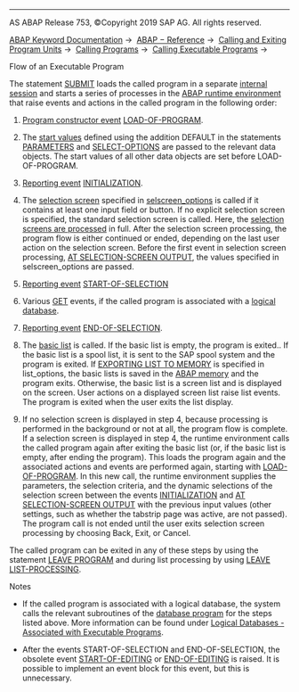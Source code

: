  

* * *

AS ABAP Release 753, ©Copyright 2019 SAP AG. All rights reserved.

[ABAP Keyword Documentation](javascript:call_link\('abenabap.htm'\)) →  [ABAP − Reference](javascript:call_link\('abenabap_reference.htm'\)) →  [Calling and Exiting Program Units](javascript:call_link\('abenabap_execution.htm'\)) →  [Calling Programs](javascript:call_link\('abenabap_program_call.htm'\)) →  [Calling Executable Programs](javascript:call_link\('abenabap_submit_report.htm'\)) → 

Flow of an Executable Program

The statement [SUBMIT](javascript:call_link\('abapsubmit.htm'\)) loads the called program in a separate [internal session](javascript:call_link\('abeninternal_session_glosry.htm'\) "Glossary Entry") and starts a series of processes in the [ABAP runtime environment](javascript:call_link\('abenabap_runtime_envir_glosry.htm'\) "Glossary Entry") that raise events and actions in the called program in the following order:

1.  [Program constructor event](javascript:call_link\('abenprogram_construct_event_glosry.htm'\) "Glossary Entry") [LOAD-OF-PROGRAM](javascript:call_link\('abapload-of-program.htm'\)).
    
2.  The [start values](javascript:call_link\('abenstart_value_glosry.htm'\) "Glossary Entry") defined using the addition DEFAULT in the statements [PARAMETERS](javascript:call_link\('abapparameters.htm'\)) and [SELECT-OPTIONS](javascript:call_link\('abapselect-options.htm'\)) are passed to the relevant data objects. The start values of all other data objects are set before LOAD-OF-PROGRAM.
    
3.  [Reporting event](javascript:call_link\('abenreporting_event_glosry.htm'\) "Glossary Entry") [INITIALIZATION](javascript:call_link\('abapinitialization.htm'\)).
    
4.  The [selection screen](javascript:call_link\('abenselection_screen_glosry.htm'\) "Glossary Entry") specified in [selscreen\_options](javascript:call_link\('abapsubmit_interface.htm'\)) is called if it contains at least one input field or button. If no explicit selection screen is specified, the standard selection screen is called. Here, the [selection screens are processed](javascript:call_link\('abenselscreen_processing_glosry.htm'\) "Glossary Entry") in full. After the selection screen processing, the program flow is either continued or ended, depending on the last user action on the selection screen. Before the first event in selection screen processing, [AT SELECTION-SCREEN OUTPUT](javascript:call_link\('abapat_selection-screen.htm'\)), the values specified in selscreen\_options are passed.
    
5.  [Reporting event](javascript:call_link\('abenreporting_event_glosry.htm'\) "Glossary Entry") [START-OF-SELECTION](javascript:call_link\('abapstart-of-selection.htm'\))
    
6.  Various [GET](javascript:call_link\('abapget-.htm'\)) events, if the called program is associated with a [logical database](javascript:call_link\('abenlogical_data_base_glosry.htm'\) "Glossary Entry").
    
7.  [Reporting event](javascript:call_link\('abenreporting_event_glosry.htm'\) "Glossary Entry") [END-OF-SELECTION](javascript:call_link\('abapend-of-selection.htm'\)).
    
8.  The [basic list](javascript:call_link\('abenbasic_list_glosry.htm'\) "Glossary Entry") is called.
    If the basic list is empty, the program is exited..
    If the basic list is a spool list, it is sent to the SAP spool system and the program is exited.
    If [EXPORTING LIST TO MEMORY](javascript:call_link\('abapsubmit_list_options.htm'\)) is specified in list\_options, the basic lists is saved in the [ABAP memory](javascript:call_link\('abenabap_memory_glosry.htm'\) "Glossary Entry") and the program exits.
    Otherwise, the basic list is a screen list and is displayed on the screen. User actions on a displayed screen list raise list events. The program is exited when the user exits the list display.
    
9.  If no selection screen is displayed in step 4, because processing is performed in the background or not at all, the program flow is complete.
    If a selection screen is displayed in step 4, the runtime environment calls the called program again after exiting the basic list (or, if the basic list is empty, after ending the program). This loads the program again and the associated actions and events are performed again, starting with [LOAD-OF-PROGRAM](javascript:call_link\('abapload-of-program.htm'\)). In this new call, the runtime environment supplies the parameters, the selection criteria, and the dynamic selections of the selection screen between the events [INITIALIZATION](javascript:call_link\('abapinitialization.htm'\)) and [AT SELECTION-SCREEN OUTPUT](javascript:call_link\('abapat_selection-screen_events.htm'\)) with the previous input values (other settings, such as whether the tabstrip page was active, are not passed). The program call is not ended until the user exits selection screen processing by choosing Back, Exit, or Cancel.

The called program can be exited in any of these steps by using the statement [LEAVE PROGRAM](javascript:call_link\('abapleave_list-processing.htm'\)) and during list processing by using [LEAVE LIST-PROCESSING](javascript:call_link\('abapleave_program.htm'\)).

Notes

-   If the called program is associated with a logical database, the system calls the relevant subroutines of the [database program](javascript:call_link\('abendatabase_program_glosry.htm'\) "Glossary Entry") for the steps listed above. More information can be found under [Logical Databases - Associated with Executable Programs](javascript:call_link\('abenldb_usage_executable.htm'\)).

-   After the events START-OF-SELECTION and END-OF-SELECTION, the obsolete event [START-OF-EDITING](javascript:call_link\('abapstart-of-editing.htm'\)) or [END-OF-EDITING](javascript:call_link\('abapend-of-editing.htm'\)) is raised. It is possible to implement an event block for this event, but this is unnecessary.